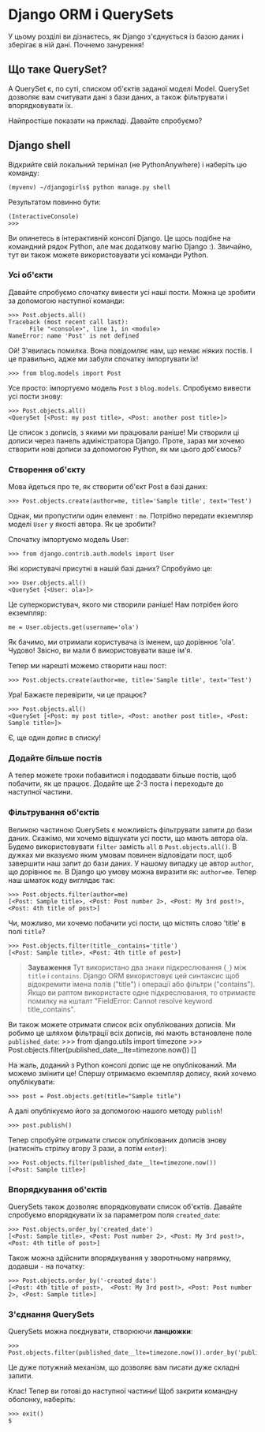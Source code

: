# Django ORM і QuerySets

У цьому розділі ви дізнаєтесь, як Django з'єднується із базою даних і зберігає в ній дані. Почнемо занурення!


## Що таке QuerySet?

A QuerySet є, по суті, списком об'єктів заданої моделі Model. QuerySet дозволяє вам считувати дані з бази даних, а також фільтрувати і впорядковувати їх.

Найпростіше показати на прикладі. Давайте спробуємо?


## Django shell

Відкрийте свій локальний термінал (не PythonAnywhere) і наберіть цю команду:

    (myvenv) ~/djangogirls$ python manage.py shell

Результатом повинно бути:

    (InteractiveConsole)
    >>>

Ви опинетесь в інтерактивній консолі Django. Це щось подібне на командний рядок Python, але має додаткову магію Django :). Звичайно, тут ви також можете використовувати усі команди Python.


### Усі об'єкти

Давайте спробуємо спочатку вивести усі наші пости. Можна це зробити за допомогою наступної команди:

    >>> Post.objects.all()
    Traceback (most recent call last):
          File "<console>", line 1, in <module>
    NameError: name 'Post' is not defined

Ой! З'явилась помилка. Вона повідомляє нам, що немає ніяких постів. І це правильно, адже ми забули спочатку імпортувати їх!

    >>> from blog.models import Post

Усе просто: імпортуємо модель `Post` з `blog.models`. Спробуємо вивести усі пости знову:

    >>> Post.objects.all()
    <QuerySet [<Post: my post title>, <Post: another post title>]>

Це список з дописів, з якими ми працювали раніше! Ми створили ці дописи через панель адміністратора Django. Проте, зараз ми хочемо створити нові дописи за допомогою Python, як ми цього доб'ємось?


### Створення об'єкту

Мова йдеться про те, як створити об'єкт Post в базі даних:

    >>> Post.objects.create(author=me, title='Sample title', text='Test')

Однак, ми пропустили один елемент : `me`. Потрібно передати екземпляр моделі `User` у якості автора. Як це зробити?

Спочатку імпортуємо модель User:

    >>> from django.contrib.auth.models import User

Які користувачі присутні в нашій базі даних? Спробуймо це:

    >>> User.objects.all()
    <QuerySet [<User: ola>]>

Це суперкористувач, якого ми створили раніше! Нам потрібен його екземпляр:

    me = User.objects.get(username='ola')

Як бачимо, ми отримали користувача із іменем, що дорівнює 'ola'. Чудово! Звісно, ви мали б використовувати ваше ім'я.

Тепер ми нарешті можемо створити наш пост:

    >>> Post.objects.create(author=me, title='Sample title', text='Test')

Ура! Бажаєте перевірити, чи це працює?

    >>> Post.objects.all()
    <QuerySet [<Post: my post title>, <Post: another post title>, <Post: Sample title>]>

Є, ще один допис в списку!


### Додайте більше постів

А тепер можете трохи побавитися і пододавати більше постів, щоб побачити, як це працює. Додайте ще 2-3 поста і переходьте до наступної частини.


### Фільтрування об'єктів

Великою частиною QuerySets є можливість фільтрувати запити до бази даних. Скажімо, ми хочемо відшукати усі пости, що мають автора ola. Будемо використовувати `filter` замість `all` в `Post.objects.all()`. В дужках ми вказуємо яким умовам повинен відповідати пост, щоб завершити наш запит до бази даних. У нашому випадку це автор `author`, що дорівнює `me`. В Django цю умову можна виразити як: `author=me`. Тепер наш шматок коду виглядає так:

    >>> Post.objects.filter(author=me)
    [<Post: Sample title>, <Post: Post number 2>, <Post: My 3rd post!>, <Post: 4th title of post>]

Чи, можливо, ми хочемо побачити усі пости, що містять слово 'title' в полі `title`?

    >>> Post.objects.filter(title__contains='title')
    [<Post: Sample title>, <Post: 4th title of post>]

> **Зауваження** Тут використано два знаки підкреслювання (`_`) між `title` і `contains`. Django ORM використовує цей синтаксис щоб відокремити імена полів ("title") і операції або фільтри ("contains"). Якщо ви раптом використаєте одне підкреслювання, то отримаєте помилку на кшталт "FieldError: Cannot resolve keyword title_contains".

Ви також можете отримати список всіх опублікованих дописів. Ми робимо це шляхом фільтрації всіх дописів, які мають встановлене поле `published_date`:
    >>> from django.utils import timezone
    >>> Post.objects.filter(published_date__lte=timezone.now())
    []

На жаль, доданий з Python консолі допис ще не опублікований. Ми можемо змінити це! Спершу отримаємо екземпляр допису, який хочемо опублікувати:

    >>> post = Post.objects.get(title="Sample title")

А далі опублікуємо його за допомогою нашого методу `publish`!

    >>> post.publish()

Тепер спробуйте отримати список опублікованих дописів знову (натисніть стрілку вгору 3 рази, а потім `enter`):

    >>> Post.objects.filter(published_date__lte=timezone.now())
    [<Post: Sample title>]


### Впорядкування об'єктів

QuerySets також дозволяє впорядковувати список об'єктів. Давайте спробуємо впорядкувати їх за параметром поля `created_date`:

    >>> Post.objects.order_by('created_date')
    [<Post: Sample title>, <Post: Post number 2>, <Post: My 3rd post!>, <Post: 4th title of post>]

Також можна здійснити впорядкування у зворотньому напрямку, додавши `-` на початку:

    >>> Post.objects.order_by('-created_date')
    [<Post: 4th title of post>,  <Post: My 3rd post!>, <Post: Post number 2>, <Post: Sample title>]


### З'єднання QuerySets

QuerySets можна поєднувати, створюючи **ланцюжки**:

    >>> Post.objects.filter(published_date__lte=timezone.now()).order_by('published_date')

Це дуже потужний механізм, що дозволяє вам писати дуже складні запити.

Клас! Тепер ви готові до наступної частини! Щоб закрити командну оболонку, наберіть:

    >>> exit()
    $
